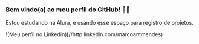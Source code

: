 ### Bem vindo(a) ao meu perfil do GitHub! 👨‍💻 

Estou estudando na Alura, e usando esse espaço para registro de projetos. 

!(Meu perfil no Linkedin)[//http:linkedin.com/marcoantmendes)
